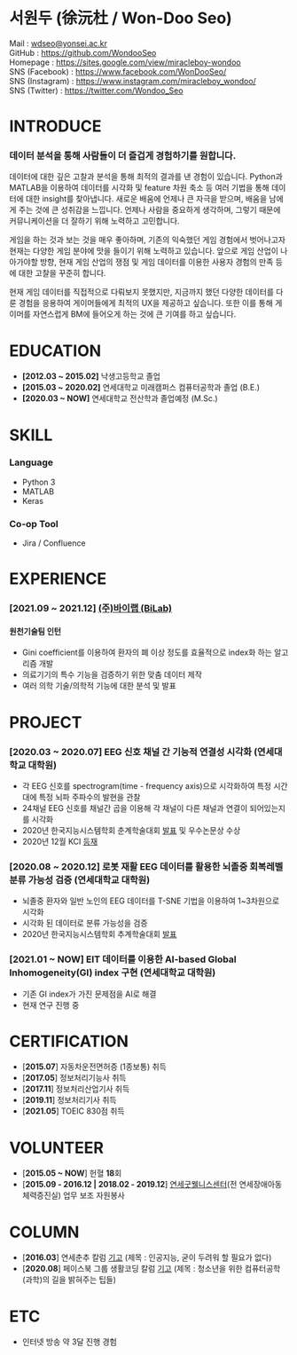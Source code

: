 # 서원두 (徐沅杜 / Won-Doo Seo)
Mail : wdseo@yonsei.ac.kr</br>
GitHub : https://github.com/WondooSeo</br>
Homepage : https://sites.google.com/view/miracleboy-wondoo</br>
SNS (Facebook) : https://www.facebook.com/WonDooSeo/</br>
SNS (Instagram) : https://www.instagram.com/miracleboy_wondoo/</br>
SNS (Twitter) : https://twitter.com/Wondoo_Seo</br>

# INTRODUCE
### 데이터 분석을 통해 사람들이 더 즐겁게 경험하기를 원합니다.

데이터에 대한 깊은 고찰과 분석을 통해 최적의 결과를 낸 경험이 있습니다.
Python과 MATLAB을 이용하여 데이터를 시각화 및 feature 차원 축소 등 여러 기법을 통해 데이터에 대한 insight를 찾아냅니다.
새로운 배움에 언제나 큰 자극을 받으며, 배움을 남에게 주는 것에 큰 성취감을 느낍니다.
언제나 사람을 중요하게 생각하며, 그렇기 때문에 커뮤니케이션을 더 잘하기 위해 노력하고 고민합니다.

게임을 하는 것과 보는 것을 매우 좋아하며, 기존의 익숙했던 게임 경험에서 벗어나고자 현재는 다양한 게임 분야에 맛을 들이기 위해 노력하고 있습니다.
앞으로 게임 산업이 나아가야할 방향, 현재 게임 산업의 쟁점 및 게임 데이터를 이용한 사용자 경험의 만족 등에 대한 고찰을 꾸준히 합니다.

현재 게임 데이터를 직접적으로 다뤄보지 못했지만, 지금까지 했던 다양한 데이터를 다룬 경험을 응용하여 게이머들에게 최적의 UX을 제공하고 싶습니다.
또한 이를 통해 게이머를 자연스럽게 BM에 들어오게 하는 것에 큰 기여를 하고 싶습니다.

# EDUCATION
- **[2012.03 ~ 2015.02]** 낙생고등학교 졸업
- **[2015.03 ~ 2020.02]** 연세대학교 미래캠퍼스 컴퓨터공학과 졸업 (B.E.)
- **[2020.03 ~ NOW]** 연세대학교 전산학과 졸업예정 (M.Sc.)

# SKILL
### Language
- Python 3
- MATLAB
- Keras
### Co-op Tool
- Jira / Confluence

# EXPERIENCE
### [2021.09 ~ 2021.12] [(주)바이랩 (BiLab)](http://bilabhealthcare.com/)
#### 원천기술팀 인턴
- Gini coefficient를 이용하여 환자의 폐 이상 정도를 효율적으로 index화 하는 알고리즘 개발
- 의료기기의 특수 기능을 검증하기 위한 맞춤 데이터 제작
- 여러 의학 기술/의학적 기능에 대한 분석 및 발표

# PROJECT
### [2020.03 ~ 2020.07] EEG 신호 채널 간 기능적 연결성 시각화 (연세대학교 대학원)
- 각 EEG 신호를 spectrogram(time - frequency axis)으로 시각화하여 특정 시간 대에 특정 뇌파 주파수의 발현을 관찰
- 24채널 EEG 신호를 채널간 곱을 이용해 각 채널이 다른 채널과 연결이 되어있는지를 시각화
- 2020년 한국지능시스템학회 춘계학술대회 [발표](https://drive.google.com/file/d/1YrOiAGTQ97ESviiUC3DkocjlTb8x36qA) 및 우수논문상 수상
- 2020년 12월 KCI [등재](https://drive.google.com/file/d/1ZfJnI_f0r9sj5RBpiJbK1jODx0ITx5EF)

### [2020.08 ~ 2020.12] 로봇 재활 EEG 데이터를 활용한 뇌졸중 회복레벨 분류 가능성 검증 (연세대학교 대학원)
- 뇌졸중 환자와 일반 노인의 EEG 데이터를 T-SNE 기법을 이용하여 1~3차원으로 시각화
- 시각화 된 데이터로 분류 가능성을 검증
- 2020년 한국지능시스템학회 추계학술대회 [발표](https://drive.google.com/file/d/1ftUEXiKrmeX-5CDkfy7_WtL3NAB1wSs8)

### [2021.01 ~ NOW] EIT 데이터를 이용한 AI-based Global Inhomogeneity(GI) index 구현 (연세대학교 대학원)
- 기존 GI index가 가진 문제점을 AI로 해결
- 현재 연구 진행 중

# CERTIFICATION
- [**2015.07**] 자동차운전면허증 (1종보통) 취득
- [**2017.05**] 정보처리기능사 취득
- [**2017.11**] 정보처리산업기사 취득
- [**2019.11**] 정보처리기사 취득
- [**2021.05**] TOEIC 830점 취득

# VOLUNTEER
- [**2015.05 ~ NOW**] 헌혈 **18**회
- [**2015.09 - 2016.12 | 2018.02 - 2019.12**] [연세굿웰니스센터](https://www.yonsei.ac.kr/wj/intro/pressrel.jsp?article_no=180064&mode=view)(전 연세장애아동체력증진실) 업무 보조 자원봉사

# COLUMN
- [**2016.03**] 연세춘추 칼럼 [기고](http://chunchu.yonsei.ac.kr/news/articleView.html?idxno=21353) (제목 : 인공지능, 굳이 두려워 할 필요가 없다)
- [**2020.08**] 페이스북 그룹 생활코딩 칼럼 [기고](https://www.facebook.com/groups/codingeverybody/permalink/4524734307567070/) (제목 : 청소년을 위한 컴퓨터공학(과학)의 길을 밝혀주는 팁들)

# ETC
- 인터넷 방송 약 3달 진행 경험
